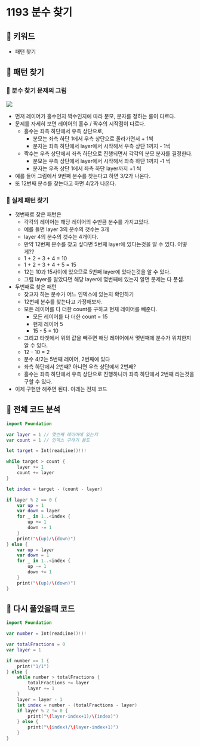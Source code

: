 # 1193 분수 찾기

## 🍎 키워드
- 패턴 찾기

## 🍎 패턴 찾기

### 📖 분수 찾기 문제의 그림
![](https://i.imgur.com/hpOFYYn.png)
- 먼저 레이어가 홀수인지 짝수인지에 따라 분모, 분자를 정하는 룰이 다르다.
- 문제를 자세히 보면 레이어의 홀수 / 짝수의 시작점이 다르다.
    - 홀수는 좌측 하단에서 우측 상단으로,
        - 분모는 좌측 하단 1에서 우측 상단으로 올라가면서 + 1씩
        - 분자는 좌측 하단에서 layer에서 시작해서 우측 상단 1까지 - 1씩
    - 짝수는 우측 상단에서 좌측 하단으로 진행되면서 각각의 분모 분자를 결정한다.
        - 분모는 우측 상단에서 layer에서 시작해서 좌측 하단 1까지 -1 씩
        - 분자는 우측 상단 1에서 좌측 하단 layer까지 +1 씩
- 예를 들어 그림에서 9번째 분수를 찾는다고 하면 3/2가 나온다.
- 또 12번째 분수를 찾는다고 하면 4/2가 나온다.

### 📖 실제 패턴 찾기
- 첫번째로 찾은 패턴은
    - 각각의 레이어는 해당 레이어의 수만큼 분수를 가지고있다.
    - 예를 들면 layer 3의 분수의 갯수는 3개
    - layer 4의 분수의 갯수는 4개이다.
    - 만약 12번째 분수를 찾고 싶다면 5번째 layer에 있다는것을 알 수 있다. 어떻게??
    - 1 + 2 + 3 + 4  = 10
    - 1 + 2 + 3 + 4 + 5 = 15
    - 12는 10과 15사이에 있으므로 5번째 layer에 있다는것을 알 수 있다.
    - 그럼 layer를 알았다면 해당 layer에 몇번째에 있는지 알면 문제는 다 푼셈.
- 두번째로 찾은 패턴
    - 찾고자 하는 분수가 어느 인덱스에 있는지 확인하기
    - 12번째 분수를 찾는다고 가정해보자.
    - 모든 레이어를 다 더한 count를 구하고 현재 레이어를 빼준다.
        - 모든 레이어를 다 더한 count = 15
        - 현재 레이어 5
        - 15 - 5 = 10
    - 그리고 타겟에서 위의 값을 빼주면 해당 레이어에서 몇번째에 분수가 위치한지 알 수 있다.
    - 12 - 10 = 2
    - 분수 4/2는 5번째 레이어, 2번째에 있다
    - 좌측 하단에서 2번째? 아니면 우측 상단에서 2번째?
    - 홀수는 좌측 하단에서 우측 상단으로 진행하니까 좌측 하단에서 2번째 라는것을 구할 수 있다.
- 이제 구현만 해주면 된다. 아래는 전체 코드

## 🍎 전체 코드 분석
```swift
import Foundation

var layer = 1 // 몇번째 레이어에 있는지
var count = 1 // 인덱스 구하기 용도

let target = Int(readLine()!)!

while target > count {
    layer += 1
    count += layer
}

let index = target - (count - layer)

if layer % 2 == 0 {
    var up = 1
    var down = layer
    for _ in 1..<index {
        up += 1
        down -= 1
    }
    print("\(up)/\(down)")
} else {
    var up = layer
    var down = 1
    for _ in 1..<index {
        up -= 1
        down += 1
    }
    print("\(up)/\(down)")
}
```

## 🍎 다시 풀었을때 코드
```swift
import Foundation

var number = Int(readLine()!)!

var totalFractions = 0
var layer = 1

if number == 1 {
    print("1/1")
} else {
    while number > totalFractions {
        totalFractions += layer
        layer += 1
    }
    layer = layer - 1
    let index = number - (totalFractions - layer)
    if layer % 2 != 0 {
        print("\(layer-index+1)/\(index)")
    } else {
        print("\(index)/\(layer-index+1)")
    }
}
```
